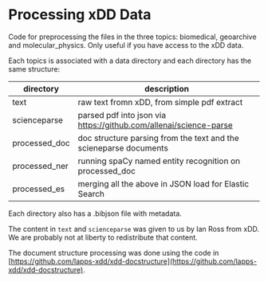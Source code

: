 # Processing xDD Data

Code for preprocessing the files in the three topics: biomedical, geoarchive and molecular_physics. Only useful if you have access to the xDD data.

Each topics is associated with a data directory and each directory has the same structure:

| directory     | description                                                       |
| ------------- | ----------------------------------------------------------------- |
| text          | raw text fromn xDD, from simple pdf extract                       |
| scienceparse  | parsed pdf into json via https://github.com/allenai/science-parse |
| processed_doc | doc structure parsing from the text and the scieneparse documents |
| processed_ner | running spaCy named entity recognition on processed_doc           |
| processed_es  | merging all the above in JSON load for Elastic Search             |

Each directory also has a .bibjson file with metadata.

The content in `text` and `scienceparse` was given to us by Ian Ross from xDD. We are probably not at liberty to redistribute that content. 

The document structure processing was done using the code in [https://github.com/lapps-xdd/xdd-docstructure](https://github.com/lapps-xdd/xdd-docstructure). 